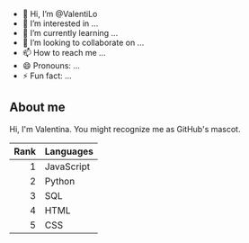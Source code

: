 - 👋 Hi, I’m @ValentiLo
- 👀 I’m interested in ...
- 🌱 I’m currently learning ...
- 💞️ I’m looking to collaborate on ...
- 📫 How to reach me ...
- 😄 Pronouns: ...
- ⚡ Fun fact: ...

## About me

Hi, I'm Valentina. You might recognize me as GitHub's mascot.

| Rank | Languages |
|-----:|-----------|
|     1| JavaScript|
|     2| Python    |
|     3| SQL       |
|     4| HTML      |
|     5| CSS       |
